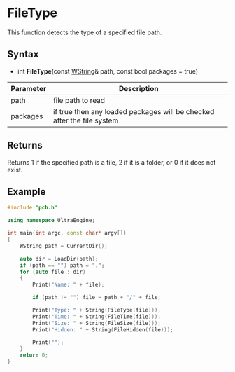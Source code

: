 # FileType

This function detects the type of a specified file path.

## Syntax

- int **FileType**(const [WString](WString.md)& path, const bool packages = true)

| Parameter | Description |
| --- | --- |
| path | file path to read |
| packages | if true then any loaded packages will be checked after the file system |

## Returns

Returns 1 if the specified path is a file, 2 if it is a folder, or 0 if it does not exist.

## Example

```c++
#include "pch.h"

using namespace UltraEngine;

int main(int argc, const char* argv[])
{
	WString path = CurrentDir();

	auto dir = LoadDir(path);
	if (path == "") path = ".";
	for (auto file : dir)
	{
		Print("Name: " + file);

		if (path != "") file = path + "/" + file;

		Print("Type: " + String(FileType(file)));
		Print("Time: " + String(FileTime(file)));
		Print("Size: " + String(FileSize(file)));
		Print("Hidden: " + String(FileHidden(file)));

		Print("");
	}
	return 0;
}
```
